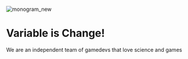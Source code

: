 ![monogram_new](https://user-images.githubusercontent.com/77773850/217609112-51ec0bb4-1501-424d-b9c5-69b6c835c295.png)
# Variable is Change!
We are an independent team of gamedevs that love science and games
